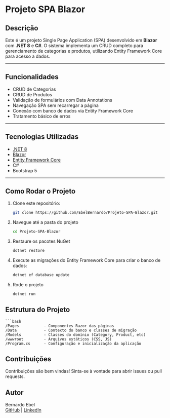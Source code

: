 # Projeto SPA Blazor

## Descrição

Este é um projeto Single Page Application (SPA) desenvolvido em **Blazor** com **.NET 8** e **C#**. O sistema implementa um CRUD completo para gerenciamento de categorias e produtos, utilizando Entity Framework Core para acesso a dados.

---

## Funcionalidades

- CRUD de Categorias
- CRUD de Produtos
- Validação de formulários com Data Annotations
- Navegação SPA sem recarregar a página
- Conexão com banco de dados via Entity Framework Core
- Tratamento básico de erros

---

## Tecnologias Utilizadas

- [.NET 8](https://dotnet.microsoft.com/en-us/)
- [Blazor](https://dotnet.microsoft.com/apps/aspnet/web-apps/blazor)
- [Entity Framework Core](https://learn.microsoft.com/en-us/ef/core/)
- C#
- Bootstrap 5

---

## Como Rodar o Projeto

1. Clone este repositório:
   ```bash
   git clone https://github.com/EbelBernardo/Projeto-SPA-Blazor.git

2. Navegue até a pasta do projeto
   ```bash
   cd Projeto-SPA-Blazor

3. Restaure os pacotes NuGet
   ```bash
   dotnet restore

4. Execute as migrações do Entity Framework Core para criar o banco de dados:
   ```bash
   dotnet ef database update

5. Rode o projeto
   ```bash
   dotnet run

## Estrutura do Projeto
    ```bash
    /Pages           - Componentes Razor das páginas
    /Data            - Contexto do banco e classes de migração
    /Models          - Classes do domínio (Category, Product, etc)
    /wwwroot         - Arquivos estáticos (CSS, JS)
    /Program.cs      - Configuração e inicialização da aplicação

## Contribuições
Contribuições são bem vindas! Sinta-se à vontade para abrir issues ou pull requests.

## Autor
Bernardo Ebel <br>
[GitHub](https://github.com/EbelBernardo) | [LinkedIn](https://www.linkedin.com/in/bernardo-ebel-743831303/)
